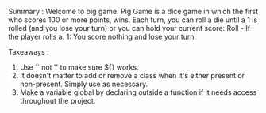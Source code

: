 Summary : 
Welcome to pig game. Pig Game is a dice game in which the first who scores 100 or more points, wins. Each turn, you can roll a die until a 1 is rolled (and you lose your turn) or you can hold your current score: Roll - If the player rolls a. 1: You score nothing and lose your turn.

Takeaways :

1. Use `` not '' to make sure ${} works.
2. It doesn't matter to add or remove a class when it's either present or non-present. Simply use as necessary.
3. Make a variable global by declaring outside a function if it needs access throughout the project.
